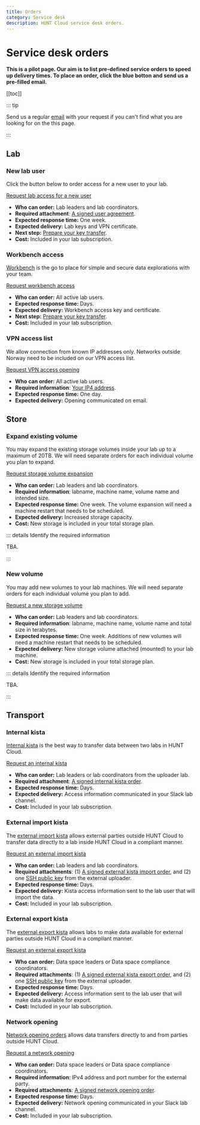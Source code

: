 ```yaml
---
title: Orders
category: Service desk
description: HUNT Cloud service desk orders.
---
```


# Service desk orders

**This is a pilot page. Our aim is to list pre-defined service orders to speed up delivery times. To place an order, click the blue botton and send us a pre-filled email.**

[[toc]]

::: tip

Send us a regular [email](/contact) with your request if you can't find what you are looking for on the this page.

:::

## Lab

### New lab user

Click the button below to order access for a new user to your lab.

<div class="home" style="padding: 0px;"><div class="hero">
<p class="action">
  <a href="mailto:cloud.support+hunt-cloud-request@hunt.ntnu.no?subject=New%20labuser%20-%20%7Bname%20of%20new%20user%7D%20%40%20%7Blabname%7D&body=Hi%20HUNT%20Cloud%20team%2C%0A%0AI%20would%20like%20to%20request%20access%20for%20a%20new%20lab%20user.%0A%0AI%20have%20attached%20a%20signed%20user%20agreement%20to%20this%20email%2C%20and%20asked%20our%20new%20colleague%20to%20install%20and%20activate%20the%20Signal%20app%20for%20the%20key%20transfer.%20%0A%0AWe%20are%20looking%20forward%20to%20start%20the%20onboarding%20process.%0A%0ABest%2C" class="nav-link external action-button">
    Request lab access for a new user
  </a>
</p></div></div>

* **Who can order:** Lab leaders and lab coordinators.
* **Required attachment**: [A signed user agreement](https://docs.hdc.ntnu.no/agreements/downloads/#user-agreement).
* **Expected response time:** One week.
* **Expected delivery:** Lab keys and VPN certificate.
* **Next step:** [Prepare your key transfer](/getting-started/).
* **Cost:** Included in your lab subscription.


### Workbench access

[Workbench](/working-in-your-lab/workbench/) is the go to place for simple and secure data explorations with your team.

<div class="home" style="padding: 0px;"><div class="hero">
<p class="action">
  <a href="mailto:cloud.support+hunt-cloud-request@hunt.ntnu.no?subject=Workbench%20order%20-%20%7Busername%7D%20%40%20%7Blabname%7D&body=Hi%20HUNT%20Cloud%20team%2C%0A%0AI%20would%20like%20to%20try%20Workbench%20in%20%7Blabname%7D.%0A%0AI%20have%20install%20and%20activated%20the%20Signal%20app%20on%20my%20phone%20and%20are%20looking%20forward%20to%20receive%20my%20key%20and%20certificate.%20%0A%0AThese%20are%20the%20tools%20I%20plan%20to%20use%3A%20%28Rstudio/Jupyter/Python/MATLAB/Stata%29.%0A%0ABest%2C" class="nav-link external action-button">
    Request workbench access
  </a>
</p></div></div>

* **Who can order:** All active lab users.
* **Expected response time:** Days.
* **Expected delivery:** Workbench access key and certificate.
* **Next step:** [Prepare your key transfer](/working-in-your-lab/workbench/#key-transfer).
* **Cost:** Included in your lab subscription.


### VPN access list

We allow connection from known IP addresses only. Networks outside Norway need to be included on our VPN access list.

<div class="home" style="padding: 0px;"><div class="hero">
<p class="action">
  <a href="mailto:cloud.support+hunt-cloud-request@hunt.ntnu.no?subject=VPN%20access%20opening%20request%20-%20%7Busername%7D&body=Hi%20HUNT%20Cloud%20team%2C%0A%0AI%20would%20like%20to%20request%20an%20VPN%20access%20opening%20for%20the%20following%20IP%20address%3A%20%0A%0A%7BIP4-address%7D.%0A%0AI%20am%20looking%20forward%20to%20be%20notified%20on%20email%20when%20the%20opening%20is%20implemented.%0A%0ABest%2C
" class="nav-link external action-button">
    Request VPN access opening
  </a>
</p></div></div>

* **Who can order:** All active lab users.
* **Required information**: [Your IP4 address](http://ip4.me).
* **Expected response time:** One day.
* **Expected delivery:** Opening communicated on email.


## Store

### Expand existing volume

You may expand the existing storage volumes inside your lab up to a maximum of 20TB. We will need separate orders for each individual volume you plan to expand.

<div class="home" style="padding: 0px;"><div class="hero">
<p class="action">
  <a href="mailto:cloud.support+hunt-cloud-request@hunt.ntnu.no?subject=Storage%20volume%20expansion%20-%20%7Blabname%7D&body=Hi%20HUNT%20Cloud%20team%2C%0A%0AI%20would%20like%20to%20request%20a%20storage%20volume%20expansion%3A%20%0A%0Alab%20name%20%3D%20%7Blab%20name%7D%20%20%0Amachine%20name%20%3D%20%7Bmachine%20name%7D%0Avolume%20name%20%3D%20%7Bvolume%20name%7D%0Acurrent%20size%20%3D%20%7Bnumber%20of%20terabytes%7D%0Anew%20size%20%3D%20%7Bnumber%20of%20terabytes%7D%0A%0AI%20am%20aware%20that%20the%20expansion%20will%20require%20a%20machine%20restart.%0A%0ALet%20us%20touch%20base%20in%20our%20Slack%20lab%20channel%20to%20schedule%20a%20time%20for%20the%20restart%20that%20fits%20our%20scientific%20activities.%0A%0ABest%2C" class="nav-link external action-button">
    Request storage volume expansion
  </a>
</p></div></div>

* **Who can order:** Lab leaders and lab coordinators.
* **Required information**: labname, machine name, volume name and intended size.
* **Expected response time:** One week. The volume expansion will need a machine restart that needs to be scheduled.
* **Expected delivery:** Increased storage capacity.
* **Cost:** New storage is included in your total storage plan.

::: details Identify the required information

TBA.

:::



### New volume

You may add new volumes to your lab machines. We will need separate orders for each individual volume you plan to add.

<div class="home" style="padding: 0px;"><div class="hero">
<p class="action">
  <a href="mailto:cloud.support+hunt-cloud-request@hunt.ntnu.no?subject=New%20storage%20volume%20-%20%7Blabname%7D&body=Hi%20HUNT%20Cloud%20team%2C%0A%0AI%20would%20like%20to%20request%20a%20new%20storage%20volume%3A%20%0A%0Alab%20name%20%3D%20%7Blab%20name%7D%20%20%0Amachine%20name%20%3D%20%7Bmachine%20name%7D%0Avolume%20name%20%3D%20%7Bvolume%20name%7D%0Asize%20%3D%20%7Bnumber%20of%20terabytes%7D%0A%0AI%20am%20aware%20that%20the%20expansion%20will%20require%20a%20machine%20restart.%20So%2C%20let%20us%20touch%20base%20in%20our%20Slack%20lab%20channel%20to%20schedule%20a%20time%20for%20the%20restart%20that%20fits%20our%20scientific%20activities.%0A%0ABest%2C" class="nav-link external action-button">
    Request a new storage volume
  </a>
</p></div></div>

* **Who can order:** Lab leaders and lab coordinators.
* **Required information**: labname, machine name, volume name and total size in terabytes.
* **Expected response time:** One week. Additions of new volumes will need a machine restart that needs to be scheduled.
* **Expected delivery:** New storage volume attached (mounted) to your lab machine.
* **Cost:** New storage is included in your total storage plan.

::: details Identify the required information

TBA.

:::



## Transport

### Internal kista

[Internal kista](/data-transfers/internal-kista/) is the best way to transfer data between two labs in HUNT Cloud.

<div class="home" style="padding: 0px;"><div class="hero">
<p class="action">
  <a href="mailto:cloud.support+hunt-cloud-request@hunt.ntnu.no?subject=Internal%20kista%20order%20-%20%7Blabname%7D&body=Hi%20HUNT%20Cloud%20team%2C%0A%0AI%20would%20like%20to%20request%20an%20internal%20kista%20from%20%7Blabname%7D%20to%20%7Blabname%7D.%0A%0AI%20have%20attached%20the%20signed%20internal%20kista%20order.%0A%0AWe%20are%20looking%20forward%20to%20receive%20access%20information%20in%20our%20Slack%20lab%20channel.%0A%0ABest%2C" class="nav-link external action-button">
    Request an internal kista
  </a>
</p></div></div>

* **Who can order:** Lab leaders or lab coordinators from the uploader lab.
* **Required attachment**: [A signed internal kista order](https://docs.hdc.ntnu.no/agreements/downloads/#internal-kista-order).
* **Expected response time:** Days.
* **Expected delivery:** Access information communicated in your Slack lab channel.
* **Cost:** Included in your lab subscription.

### External import kista

The [external import kista](/faq/external-transfer/#faq-on-external-data-transfer) allows external parties outside HUNT Cloud to transfer data directly to a lab inside HUNT Cloud in a compliant manner.

<div class="home" style="padding: 0px;"><div class="hero">
<p class="action">
  <a href="mailto:cloud.support+hunt-cloud-request@hunt.ntnu.no?subject=External%20import%20kista%20order%20-%20%7Blabname%7D&body=Hi%20HUNT%20Cloud%20team%2C%0A%0AI%20would%20like%20to%20request%20an%20external%20import%20kista%20for%20%7Blabname%7D.%0A%0AI%20have%20attached%20two%20files%3A%20%281%29%20the%20signed%20external%20import%20kista%20order%2C%20and%20%282%29%20the%20public%20SSH%20key%20from%20the%20external%20uploader.%0A%0AWe%20are%20looking%20forward%20to%20receive%20access%20information%20en%20email.%0A%0ABest%2C" class="nav-link external action-button">
    Request an external import kista
  </a>
</p></div></div>

* **Who can order:** Lab leaders and lab coordinators.
* **Required attachments**: (1) [A signed external kista import order](/agreements/downloads/#external-kista-import-order), and (2) one [SSH public key](/data-transfers/external-kista/#ssh-key-pair) from the external uploader.
* **Expected response time:** Days.
* **Expected delivery:** Kista access information sent to the lab user that will import the data.
* **Cost:** Included in your lab subscription.


### External export kista

The [external export kista](/faq/external-transfer/#faq-on-external-data-transfer) allows labs to make data available for external parties outside HUNT Cloud in a compliant manner.

<div class="home" style="padding: 0px;"><div class="hero">
<p class="action">
  <a href="mailto:cloud.support+hunt-cloud-request@hunt.ntnu.no?subject=External%20export%20kista%20order%20-%20%7Blabname%7D&body=Hi%20HUNT%20Cloud%20team%2C%0A%0AI%20would%20like%20to%20request%20an%20external%20export%20kista%20for%20%7Blabname%7D.%0A%0AI%20have%20attached%20two%20files%3A%20%281%29%20the%20signed%20external%20eport%20kista%20order%2C%20and%20%282%29%20the%20public%20SSH%20key%20from%20the%20external%20uploader.%0A%0AWe%20are%20looking%20forward%20to%20receive%20access%20information%20en%20email.%0A%0ABest%2C" class="nav-link external action-button">
    Request an external export kista
  </a>
</p></div></div>

* **Who can order:** Data space leaders or Data space compliance coordinators.
* **Required attachments**: (1) [A signed external kista export order](/agreements/downloads/#external-kista-export-order), and (2) one [SSH public key](/data-transfers/external-kista/#ssh-key-pair) from the external uploader.
* **Expected response time:** Days.
* **Expected delivery:** Access information sent to the lab user that will make data available for export.
* **Cost:** Included in your lab subscription.



### Network opening

[Network opening orders](/faq/external-transfer/#direct-external-transfers) allows data transfers directly to and from parties outside HUNT Cloud.

<div class="home" style="padding: 0px;"><div class="hero">
<p class="action">
  <a href="mailto:cloud.support+hunt-cloud-request@hunt.ntnu.no?subject=Network%20opening%20-%20%7Blabname%7D&body=Hi%20HUNT%20Cloud%20team%2C%0A%0AI%20would%20like%20to%20request%20a%20network%20opening.%20%0A%0AI%20have%20attached%20a%20signed%20network%20opening%20order%20with%20further%20information.%0A%0AWe%20are%20looking%20forward%20to%20receive%20confirmation%20of%20the%20opening%20in%20our%20Slack%20lab%20channel.%0A%0ABest%2C" class="nav-link external action-button">
    Request a network opening
  </a>
</p></div></div>

* **Who can order:** Data space leaders or Data space compliance coordinators.
* **Required information**: IPv4 address and port number for the external party.
* **Required attachments**: [A signed network opening order](/agreements/downloads/#network-opening-order).
* **Expected response time:** Days.
* **Expected delivery:** Network opening communicated in your Slack lab channel.
* **Cost:** Included in your lab subscription.

